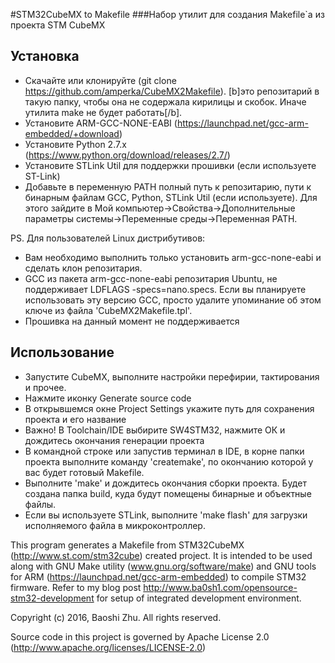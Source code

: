 #STM32CubeMX to Makefile
###Набор утилит для создания Makefile`a из проекта STM CubeMX

## Установка
* Скачайте или клонируйте (git clone https://github.com/amperka/CubeMX2Makefile). [b]это репозитарий в такую папку, чтобы она не содержала кирилицы и скобок. Иначе утилита make не будет работать[/b].
* Установите ARM-GCC-NONE-EABI (https://launchpad.net/gcc-arm-embedded/+download)
* Установите Python 2.7.x (https://www.python.org/download/releases/2.7/)
* Установите STLink Util для поддержки прошивки (если используете ST-Link)
* Добавьте в переменную PATH полный путь к репозитарию, пути к бинарным файлам GCC, Python, STLink Util (если используете). Для этого зайдите в Мой компьютер->Свойства->Дополнительные параметры системы->Переменные среды->Переменная PATH.

PS. Для пользователей Linux дистрибутивов:
* Вам необходимо выполнить только установить arm-gcc-none-eabi и сделать клон репозитария.
* GCC из пакета arm-gcc-none-eabi репозитария Ubuntu, не поддерживает LDFLAGS -specs=nano.specs. Если вы планируете использовать эту версию GCC, просто удалите упоминание об этом ключе из файла 'CubeMX2Makefile.tpl'.
* Прошивка на данный момент не поддерживается

## Использование
* Запустите CubeMX, выполните настройки перефирии, тактирования и прочее.
* Нажмите иконку Generate source code
* В открывшемся окне Project Settings укажите путь для сохранения проекта и его название
* Важно! В Toolchain/IDE выбирите SW4STM32, нажмите ОК и дождитесь окончания генерации проекта
* В командной строке или запустив терминал в IDE, в корне папки проекта выполните команду 'createmake', по окончанию которой у вас будет готовый Makefile.
* Выполните 'make' и дождитесь окончания сборки проекта. Будет создана папка build, куда будут помещены бинарные и объектные файлы.
* Если вы используете STLink, выполните 'make flash' для загрузки исполняемого файла в микроконтроллер.



This program generates a Makefile from STM32CubeMX (http://www.st.com/stm32cube) created project. It is intended to be used along with GNU Make utility (www.gnu.org/software/make) and GNU tools for ARM (https://launchpad.net/gcc-arm-embedded) to compile STM32 firmware. Refer to my blog post http://www.ba0sh1.com/opensource-stm32-development for setup of integrated development environment.  

Copyright (c) 2016, Baoshi Zhu. All rights reserved.

Source code in this project is governed by Apache License 2.0 (http://www.apache.org/licenses/LICENSE-2.0)
